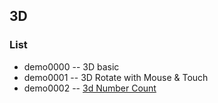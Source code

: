 ## 3D




### List
* demo0000 -- 3D basic
* demo0001 -- 3D Rotate with Mouse & Touch
* demo0002 -- [3d Number Count](https://codepen.io/Chokcoco/pen/qXVxyw)
